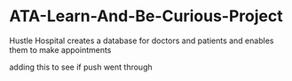 # ATA-Learn-And-Be-Curious-Project

Hustle Hospital creates a database for doctors and patients and enables them to make appointments

adding this to see if push went through
